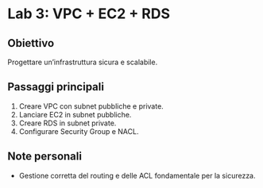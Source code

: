 # Lab 3: VPC + EC2 + RDS

## Obiettivo
Progettare un’infrastruttura sicura e scalabile.

## Passaggi principali
1. Creare VPC con subnet pubbliche e private.
2. Lanciare EC2 in subnet pubbliche.
3. Creare RDS in subnet private.
4. Configurare Security Group e NACL.



## Note personali
- Gestione corretta del routing e delle ACL fondamentale per la sicurezza.
